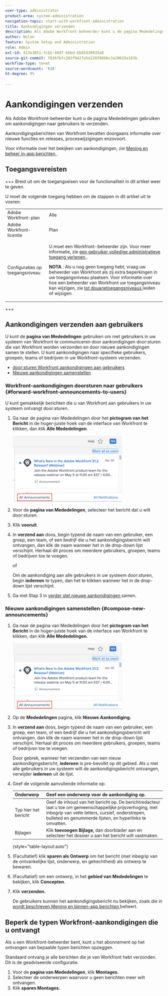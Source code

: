 ```yaml
---
user-type: administrator
product-area: system-administration
navigation-topic: start-with-workfront-administration
title: Aankondigingen verzenden
description: Als Adobe Workfront-beheerder kunt u de pagina Mededelingen gebruiken om aankondigingen naar gebruikers te verzenden.
author: Nolan
feature: System Setup and Administration
role: Admin
exl-id: 413e3051-fcb5-44d7-b6bd-6b05d39935e8
source-git-commit: f036fbfc203f942fa5a22070860c3a20035a183b
workflow-type: tm+mt
source-wordcount: '616'
ht-degree: 0%

---
```


# Aankondigingen verzenden

Als Adobe Workfront-beheerder kunt u de pagina Mededelingen gebruiken om aankondigingen naar gebruikers te verzenden.

Aankondigingsberichten van Workfront bevatten doorgaans informatie over nieuwe functies en releases, proceswijzigingen enzovoort.

Voor informatie over het bekijken van aankondigingen, zie [ Mening en beheer in-app berichten ](../../workfront-basics/using-notifications/view-and-manage-in-app-notifications.md).

## Toegangsvereisten

+++ Breid uit om de toegangseisen voor de functionaliteit in dit artikel weer te geven.

U moet de volgende toegang hebben om de stappen in dit artikel uit te voeren:

<table style="table-layout:auto"> 
 <col> 
 <col> 
 <tbody> 
  <tr> 
   <td role="rowheader">Adobe Workfront-plan</td> 
   <td>Alle</td> 
  </tr> 
  <tr> 
   <td role="rowheader">Adobe Workfront-licentie</td> 
   <td>Plan</td> 
  </tr> 
  <tr> 
   <td role="rowheader">Configuraties op toegangsniveau</td> 
   <td> <p>U moet een Workfront-beheerder zijn. Voor meer informatie, zie <a href="../../administration-and-setup/add-users/configure-and-grant-access/grant-a-user-full-administrative-access.md" class="MCXref xref"> een gebruiker volledige administratieve toegang verlenen </a>.</p> <p><b> NOTA </b>: Als u nog geen toegang hebt, vraag uw beheerder van Workfront als zij extra beperkingen in uw toegangsniveau plaatsen. Voor informatie over hoe een beheerder van Workfront uw toegangsniveau kan wijzigen, zie <a href="../../administration-and-setup/add-users/configure-and-grant-access/create-modify-access-levels.md" class="MCXref xref"> tot douanetoegangsniveaus </a> leiden of wijzigen.</p> </td> 
  </tr> 
 </tbody> 
</table>

+++

## Aankondigingen verzenden aan gebruikers

U kunt de **pagina van Mededelingen** gebruiken om met gebruikers in uw systeem van Workfront te communiceren door aankondigingen door:sturen die van Workfront worden verzonden en door nieuwe aankondigingen samen te stellen. U kunt aankondigingen naar specifieke gebruikers, groepen, teams of bedrijven in uw Workfront-systeem verzenden.

* [ door:sturen Workfront aankondigingen aan gebruikers ](#forward-workfront-announcements-to-users)
* [Nieuwe aankondigingen samenstellen](#compose-new-announcements)

### Workfront-aankondigingen doorsturen naar gebruikers {#forward-workfront-announcements-to-users}

U kunt gemakkelijk berichten die u van Workfront aan gebruikers in uw systeem ontvangt door:sturen.

1. Ga naar de pagina van Mededelingen door het **pictogram van het Bericht** in de hoger-juiste hoek van de interface van Workfront te klikken, dan klik **Alle Mededelingen**.

   ![](assets/announcement-access-350x212.png)

1. Voor de **pagina van Mededelingen**, selecteer het bericht dat u wilt door:sturen.
1. Klik **vooruit**.
1. In **verzend aan** doos, begin typend de naam van een gebruiker, een groep, een team, of een bedrijf die u het aankondigingsbericht wilt ontvangen, dan klik de naam wanneer het in de drop-down lijst verschijnt. Herhaal dit proces om meerdere gebruikers, groepen, teams of bedrijven toe te voegen.

   of

   Om de aankondiging aan alle gebruikers in uw systeem door:sturen, begin **iedereen** te typen, dan het te klikken wanneer het in de drop-down lijst verschijnt.

1. Ga met Stap 3 in [ verder stel nieuwe aankondigingen ](#compose-new-announcements) samen.

### Nieuwe aankondigingen samenstellen {#compose-new-announcements}

1. Ga naar de pagina van Mededelingen door het **pictogram van het Bericht** in de hoger-juiste hoek van de interface van Workfront te klikken, dan klik **Alle Mededelingen**.

   ![](assets/announcement-access-350x212.png)

1. Op de **Mededelingen** pagina, klik **Nieuwe Aankondiging.**

1. In **verzend aan** doos, begin typend de naam van een gebruiker, een groep, een team, of een bedrijf die u het aankondigingsbericht wilt ontvangen, dan klik de naam wanneer het in de drop-down lijst verschijnt. Herhaal dit proces om meerdere gebruikers, groepen, teams of bedrijven toe te voegen.

   Door gebrek, wanneer het verzenden van een nieuw aankondigingsbericht, **iedereen** is pre-bevolkt op dit gebied. Als u niet alle gebruikers in uw systeem wilt de aankondigingsbericht ontvangen, verwijder **iedereen** uit de lijst.

1. Geef de volgende aanvullende informatie op:

   | Onderwerp | Geef een onderwerp voor de aankondiging op. |
   |---|---|
   | Typ hier het bericht | Geef de inhoud van het bericht op. De berichtredacteur laat u toe om gemeenschappelijke prijsverhoging, met inbegrip van vette letters, cursief, onderstrepen, bulleted en genummerde lijsten, en hyperlinks te omvatten. |
   | Bijlagen | Klik **toevoegen Bijlage,** dan doorblader aan en selecteer het dossier u aan het bericht wilt vastmaken. |

   {style="table-layout:auto"}

1. (Facultatief) klik **sparen als Ontwerp** om het bericht (met inbegrip van de ontvankelijke lijst, onderwerp, en gehechtheid) als ontwerp te bewaren.

1. (Facultatief) om een ontwerp, in het **gebied van Mededelingen** te bekijken, klik **Concepten**.

1. Klik **verzenden.**

   De gebruikers kunnen het aankondigingsbericht nu bekijken, zoals die in [ wordt beschreven Mening en binnen-app berichten ](../../workfront-basics/using-notifications/view-and-manage-in-app-notifications.md) beheert.

## Beperk de typen Workfront-aankondigingen die u ontvangt

Als u een Workfront-beheerder bent, kunt u het abonnement op het ontvangen van bepaalde typen berichten opzeggen.

Standaard ontvang je alle berichten die je van Workfront hebt verzonden. Dit is de geadviseerde configuratie.

1. Voor de **pagina van Mededelingen**, klik **Montages.**
1. Selecteer de onderwerpen waarvoor u geen berichten meer wilt ontvangen.
1. Klik **sparen Montages.**
